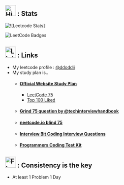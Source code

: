 ## <img src="https://raw.githubusercontent.com/Tarikul-Islam-Anik/Animated-Fluent-Emojis/master/Emojis/Travel%20and%20places/High%20Voltage.png" alt="High Voltage" width="35" height="35" /> :  Stats

![![Leetcode Stats]](https://leetcard.jacoblin.cool/ddoddii?theme=light&font=Do%20Hyeon&ext=activity)

![LeetCode Badges](https://leetcode-badge-showcase.vercel.app/api?username=ddoddii)

##  <img src="https://raw.githubusercontent.com/Tarikul-Islam-Anik/Animated-Fluent-Emojis/master/Emojis/Objects/Link.png" alt="Link" width="35" height="35" /> : Links

- My leetcode profile : [@ddoddii](https://leetcode.com/ddoddii/)
- My study plan is..
  - #### [Official Website Study Plan](https://leetcode.com/studyplan/)
    - [LeetCode 75](https://leetcode.com/studyplan/leetcode-75/)
    - [Top 100 Liked](https://leetcode.com/studyplan/top-100-liked/)
  - #### [Grind 75 question by @techinterviewhandbook](https://www.techinterviewhandbook.org/grind75)
  - #### [neetcode.io blind 75](https://neetcode.io/practice)
  - #### [Interview Bit Coding Interview Questions](https://www.interviewbit.com/coding-interview-questions/#)
  - #### [Programmers Coding Test Kit](https://school.programmers.co.kr/learn/challenges?tab=algorithm_practice_kit)

## <img src="https://raw.githubusercontent.com/Tarikul-Islam-Anik/Animated-Fluent-Emojis/master/Emojis/Travel%20and%20places/Fire.png" alt="Fire" width="35" height="35" /> : Consistency is the key

- At least 1 Problem 1 Day
